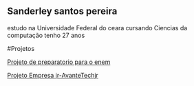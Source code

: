 ## Sanderley santos pereira 
estudo na Universidade Federal do ceara cursando Ciencias da computação
tenho 27  anos 

#Projetos 

[Projeto de preparatorio para o enem ](https://www.instagram.com/pre_vestibular_alanturing00/)

[Projeto Empresa jr-AvanteTechjr](https://www.instagram.com/avantetechjr/)

